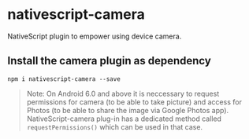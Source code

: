 # nativescript-camera
NativeScript plugin to empower using device camera.

## Install the camera plugin as dependency

`npm i nativescript-camera --save`  

> Note: On Android 6.0 and above it is neccessary to request permissions for camera (to be able to take picture) and access for Photos (to be able to share the image via Google Photos app).
NativeScript-camera plug-in has a dedicated method called `requestPermissions()` which can be used in that case.